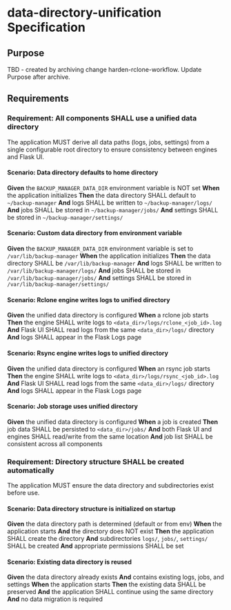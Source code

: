 # data-directory-unification Specification

## Purpose
TBD - created by archiving change harden-rclone-workflow. Update Purpose after archive.
## Requirements
### Requirement: All components SHALL use a unified data directory

The application MUST derive all data paths (logs, jobs, settings) from a single configurable root directory to ensure consistency between engines and Flask UI.

#### Scenario: Data directory defaults to home directory

**Given** the `BACKUP_MANAGER_DATA_DIR` environment variable is NOT set
**When** the application initializes
**Then** the data directory SHALL default to `~/backup-manager`
**And** logs SHALL be written to `~/backup-manager/logs/`
**And** jobs SHALL be stored in `~/backup-manager/jobs/`
**And** settings SHALL be stored in `~/backup-manager/settings/`

#### Scenario: Custom data directory from environment variable

**Given** the `BACKUP_MANAGER_DATA_DIR` environment variable is set to `/var/lib/backup-manager`
**When** the application initializes
**Then** the data directory SHALL be `/var/lib/backup-manager`
**And** logs SHALL be written to `/var/lib/backup-manager/logs/`
**And** jobs SHALL be stored in `/var/lib/backup-manager/jobs/`
**And** settings SHALL be stored in `/var/lib/backup-manager/settings/`

#### Scenario: Rclone engine writes logs to unified directory

**Given** the unified data directory is configured
**When** a rclone job starts
**Then** the engine SHALL write logs to `<data_dir>/logs/rclone_<job_id>.log`
**And** Flask UI SHALL read logs from the same `<data_dir>/logs/` directory
**And** logs SHALL appear in the Flask Logs page

#### Scenario: Rsync engine writes logs to unified directory

**Given** the unified data directory is configured
**When** an rsync job starts
**Then** the engine SHALL write logs to `<data_dir>/logs/rsync_<job_id>.log`
**And** Flask UI SHALL read logs from the same `<data_dir>/logs/` directory
**And** logs SHALL appear in the Flask Logs page

#### Scenario: Job storage uses unified directory

**Given** the unified data directory is configured
**When** a job is created
**Then** job data SHALL be persisted to `<data_dir>/jobs/`
**And** both Flask UI and engines SHALL read/write from the same location
**And** job list SHALL be consistent across all components

### Requirement: Directory structure SHALL be created automatically

The application MUST ensure the data directory and subdirectories exist before use.

#### Scenario: Data directory structure is initialized on startup

**Given** the data directory path is determined (default or from env)
**When** the application starts
**And** the directory does NOT exist
**Then** the application SHALL create the directory
**And** subdirectories `logs/`, `jobs/`, `settings/` SHALL be created
**And** appropriate permissions SHALL be set

#### Scenario: Existing data directory is reused

**Given** the data directory already exists
**And** contains existing logs, jobs, and settings
**When** the application starts
**Then** the existing data SHALL be preserved
**And** the application SHALL continue using the same directory
**And** no data migration is required

